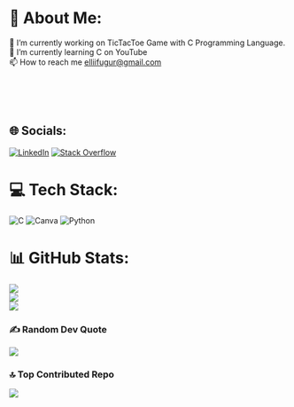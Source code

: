 # 💫 About Me:
🔭 I’m currently working on TicTacToe Game with C Programming Language.<br>🌱 I’m currently learning C on YouTube<br>📫 How to reach me elliifugur@gmail.com<br><br><br><br><br>


## 🌐 Socials:
[![LinkedIn](https://img.shields.io/badge/LinkedIn-%230077B5.svg?logo=linkedin&logoColor=white)](https://linkedin.com/in/elif-uğur-411312323/) [![Stack Overflow](https://img.shields.io/badge/-Stackoverflow-FE7A16?logo=stack-overflow&logoColor=white)](https://stackoverflow.com/users/26911241) 

# 💻 Tech Stack:
![C](https://img.shields.io/badge/c-%2300599C.svg?style=for-the-badge&logo=c&logoColor=white) ![Canva](https://img.shields.io/badge/Canva-%2300C4CC.svg?style=for-the-badge&logo=Canva&logoColor=white) ![Python](https://img.shields.io/badge/python-3670A0?style=for-the-badge&logo=python&logoColor=ffdd54)
# 📊 GitHub Stats:
![](https://github-readme-stats.vercel.app/api?username=elif-ugur&theme=tokyonight&hide_border=false&include_all_commits=false&count_private=false)<br/>
![](https://github-readme-streak-stats.herokuapp.com/?user=elif-ugur&theme=tokyonight&hide_border=false)<br/>
![](https://github-readme-stats.vercel.app/api/top-langs/?username=elif-ugur&theme=tokyonight&hide_border=false&include_all_commits=false&count_private=false&layout=compact)

### ✍ Random Dev Quote
![](https://quotes-github-readme.vercel.app/api?type=horizontal&theme=tokyonight)

### 🔝 Top Contributed Repo
![](https://github-contributor-stats.vercel.app/api?username=elif-ugur&limit=5&theme=tokyonight&combine_all_yearly_contributions=true)

<!-- Proudly created with GPRM ( https://gprm.itsvg.in ) -->
